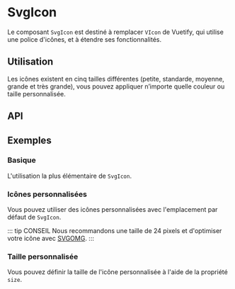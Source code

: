 # SvgIcon

Le composant `SvgIcon` est destiné à remplacer `VIcon` de Vuetify, qui utilise une police d'icônes, et à étendre ses fonctionnalités.

## Utilisation

Les icônes existent en cinq tailles différentes (petite, standarde, moyenne, grande et très grande), vous pouvez appliquer n’importe quelle couleur ou taille personnalisée.

<Example value="fr/svg-icon/base" />

## API

<API
  :component="{
    'props': [
      {
        name: 'color',
        default: `'currentColor'`,
        type: 'chaîne de caractères',
        description: 'Couleur de l\'icône (couleur CSS).'
      },
      {
        name: 'icon',
        default: 'indéfini',
        type: 'chaîne de caractères',
        description: 'Définit l\'icône.'
      },
      {
        name: 'large',
        default: 'faux',
        type: 'booléen',
        description: 'Définit la taille de l\’icône à __1.85em__.'
      },
      {
        name: 'medium',
        default: 'faux',
        type: 'booléen',
        description: 'Définit la taille de l\’icône à __1.5em__.'
      },
      {
        name: 'size',
        default: 'faux',
        type: 'booléen',
        description: 'Définit la taille de l\'icône avec une valeur CSS.'
      },
      {
        name: 'small',
        default: 'faux',
        type: 'booléen',
        description: 'Définit la taille de l\’icône à __1em__.'
      },
      {
        name: 'x-large',
        default: 'faux',
        type: 'booléen',
        description: 'Définit la taille de l\’icône à __2.25em__.'
      }
    ],
    'slots': [
      {
        'name': 'défaut',
        'description': 'Emplacement Vue par défaut. Mettez du SVG pour une icône personnalisée.'
      }
    ]
  }"
/>

## Exemples

### Basique

L'utilisation la plus élémentaire de `SvgIcon`.

<Example value="svg-icon/simple" />

### Icônes personnalisées

Vous pouvez utiliser des icônes personnalisées avec l'emplacement par défaut de `SvgIcon`.

<Example value="svg-icon/custom" />

::: tip CONSEIL
Nous recommandons une taille de 24 pixels et d'optimiser votre icône avec [SVGOMG](https://jakearchibald.github.io/svgomg/).
:::

### Taille personnalisée

Vous pouvez définir la taille de l'icône personnalisée à l'aide de la propriété `size`.

<Example value="svg-icon/custom-size" />
